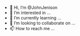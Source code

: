 - 👋 Hi, I’m @JohnJenison
- 👀 I’m interested in ...
- 🌱 I’m currently learning ...
- 💞️ I’m looking to collaborate on ...
- 📫 How to reach me ...

<!---
JohnJenison/JohnJenison is a ✨ special ✨ repository because its `README.md` (this file) appears on your GitHub profile.
You can click the Preview link to take a look at your changes.
--->
